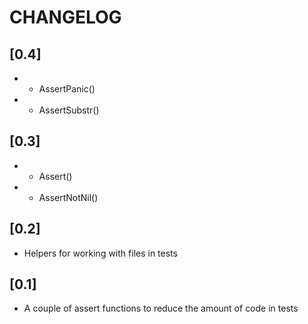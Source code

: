 # CHANGELOG

## [0.4]

* + AssertPanic()
* + AssertSubstr()

## [0.3]

* + Assert()
* + AssertNotNil()

## [0.2]

* Helpers for working with files in tests

## [0.1]

* A couple of assert functions to reduce the amount of code in tests
